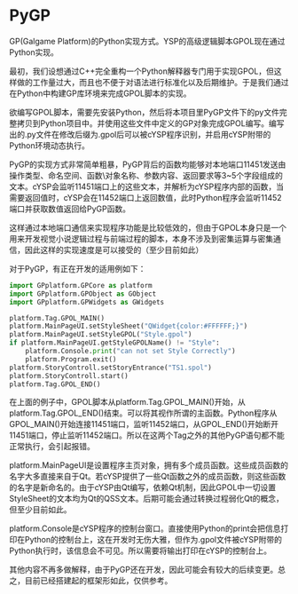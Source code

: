 # PyGP
GP(Galgame Platform)的Python实现方式。YSP的高级逻辑脚本GPOL现在通过Python实现。

最初，我们设想通过C++完全重构一个Python解释器专门用于实现GPOL，但这样做的工作量过大，而且也不便于对语法进行标准化以及后期维护。于是我们通过在Python中构建GP库环境来完成GPOL脚本的实现。

欲编写GPOL脚本，需要先安装Python，然后将本项目里PyGP文件下的py文件完整拷贝到Python项目中。并使用这些文件中定义的GP对象完成GPOL编写。编写出的.py文件在修改后缀为.gpol后可以被cYSP程序识别，并启用cYSP附带的Python环境动态执行。

PyGP的实现方式非常简单粗暴，PyGP背后的函数均能够对本地端口11451发送由操作类型、命名空间、函数\对象名称、参数内容、返回要求等3~5个字段组成的文本。cYSP会监听11451端口上的这些文本，并解析为cYSP程序内部的函数，当需要返回值时，cYSP会在11452端口上返回数值，此时Python程序会监听11452端口并获取数值返回给PyGP函数。

这样通过本地端口通信来实现程序功能是比较低效的，但由于GPOL本身只是一个用来开发视觉小说逻辑过程与前端过程的脚本，本身不涉及到密集运算与密集通信，因此这样的实现速度是可以接受的（至少目前如此）

对于PyGP，有正在开发的适用例如下：

```python
import GPplatform.GPCore as platform
import GPplatform.GPObject as GObject
import GPplatform.GPWidgets as GWidgets

platform.Tag.GPOL_MAIN()
platform.MainPageUI.setStyleSheet("QWidget{color:#FFFFFF;}")
platform.MainPageUI.setStyleGPOL("Style.gpol")
if platform.MainPageUI.getStyleGPOLName() != "Style":
    platform.Console.print("can not set Style Correctly")
    platform.Program.exit()
platform.StoryControll.setStoryEntrance("TS1.spol")
platform.StoryControll.start()
platform.Tag.GPOL_END()
```

在上面的例子中，GPOL脚本从platform.Tag.GPOL_MAIN()开始，从platform.Tag.GPOL_END()结束。可以将其视作所谓的主函数。Python程序从GPOL_MAIN()开始连接11451端口，监听11452端口，从GPOL_END()开始断开11451端口，停止监听11452端口。所以在这两个Tag之外的其他PyGP语句都不能正常执行，会引起报错。

platform.MainPageUI是设置程序主页对象，拥有多个成员函数。这些成员函数的名字大多直接来自于Qt。若cYSP提供了一些Qt函数之外的成员函数，则这些函数的名字是新命名的。由于cYSP由Qt编写，依赖Qt机制，因此GPOL中一切设置StyleSheet的文本均为Qt的QSS文本。后期可能会通过转换过程弱化Qt的概念，但至少目前如此。

platform.Console是cYSP程序的控制台窗口。直接使用Python的print会把信息打印在Python的控制台上，这在开发时无伤大雅，但作为.gpol文件被cYSP附带的Python执行时，该信息会不可见。所以需要将输出打印在cYSP的控制台上。

其他内容不再多做解释，由于PyGP还在开发，因此可能会有较大的后续变更。总之，目前已经搭建起的框架形如此，仅供参考。

